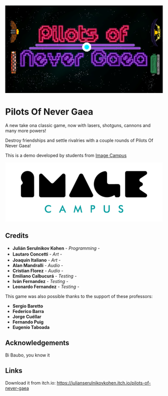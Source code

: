 <p align="center">
<img src="logo.png" alt="PONER NOMBRE DEL JUEGO ACA"/>
</p>

# Pilots Of Never Gaea

A new take ona classic game, now with lasers, shotguns, cannons and many more powers!

Destroy friendships and settle rivalries with a couple rounds of Pilots Of Never Gaea!

This is a demo developed by students from <a href="https://www.imagecampus.edu.ar/">Image Campus</a>

<p align="center">
  <a href="https://www.imagecampus.edu.ar/">
    <img src="logo-image-campus.png" alt="Image Campus"/>
  </a> 
</p>


## Credits

- **Julián Serulnikov Kohen** - *Programming* - <a href="https://www.linkedin.com/in/juli%C3%A1n-serulnikov-kohen-702472192/"><img height="16" width="16" src="https://unpkg.com/simple-icons@latest/icons/linkedin.svg" /></a> <a href="https://twitter.com/Serulnikov"><img height="16" width="16" src="https://unpkg.com/simple-icons@latest/icons/twitter.svg" /></a> <a href="https://github.com/pancreasio"><img height="16" width="16" src="https://unpkg.com/simple-icons@latest/icons/github.svg" /></a>
- **Lautaro Concetti** - *Art* - <a href="https://www.artstation.com/djconcetti"><img height="16" width="16" src="https://unpkg.com/simple-icons@latest/icons/artstation.svg" /></a>
- **Joaquín Italiano** - *Art* -<a href="https://www.artstation.com/litalian"><img height="16" width="16" src="https://unpkg.com/simple-icons@latest/icons/artstation.svg" /></a>
- **Alan Mandralli** - *Audio* - 
- **Cristian Florez** - *Audio* - 
- **Emiliano Calbucurá** - *Testing* - 
- **Iván Fernandez** - *Testing* - 
- **Leonardo Fernandez** - *Testing* - 


This game was also possible thanks to the support of these professors:

- **Sergio Baretto**
- **Federico Barra**
- **Jorge Cuéllar**
- **Fernando Puig**
- **Eugenio Taboada**


## Acknowledgements

Bi Baubo, you know it


## Links

Download it from itch.io: https://julianserulnikovkohen.itch.io/pilots-of-never-gaea
